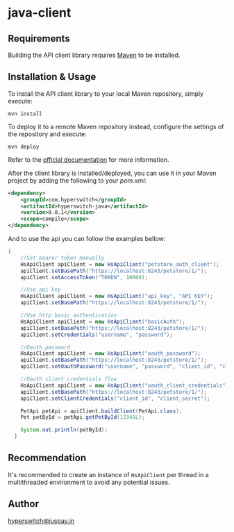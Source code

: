 # java-client

## Requirements

Building the API client library requires [Maven](https://maven.apache.org/) to be installed.

## Installation & Usage

To install the API client library to your local Maven repository, simply execute:

```shell
mvn install
```

To deploy it to a remote Maven repository instead, configure the settings of the repository and execute:

```shell
mvn deploy
```

Refer to the [official documentation](https://maven.apache.org/plugins/maven-deploy-plugin/usage.html) for more information.

After the client library is installed/deployed, you can use it in your Maven project by adding the following to your *pom.xml*:

```xml
<dependency>
    <groupId>com.hyperswitch</groupId>
    <artifactId>hyperswitch-java</artifactId>
    <version>0.0.1</version>
    <scope>compile</scope>
</dependency>

```

And to use the api you can follow the examples bellow:

```java
{
    //Set bearer token manually
    HsApiClient apiClient = new HsApiClient("petstore_auth_client");
    apiClient.setBasePath("https://localhost:8243/petstore/1/");
    apiClient.setAccessToken("TOKEN", 10000);

    //Use api key
    HsApiClient apiClient = new HsApiClient("api_key", "API KEY");
    apiClient.setBasePath("https://localhost:8243/petstore/1/");

    //Use http basic authentication
    HsApiClient apiClient = new HsApiClient("basicAuth");
    apiClient.setBasePath("https://localhost:8243/petstore/1/");
    apiClient.setCredentials("username", "password");

    //Oauth password
    HsApiClient apiClient = new HsApiClient("oauth_password");
    apiClient.setBasePath("https://localhost:8243/petstore/1/");
    apiClient.setOauthPassword("username", "password", "client_id", "client_secret");

    //Oauth client credentials flow
    HsApiClient apiClient = new HsApiClient("oauth_client_credentials");
    apiClient.setBasePath("https://localhost:8243/petstore/1/");
    apiClient.setClientCredentials("client_id", "client_secret");

    PetApi petApi = apiClient.buildClient(PetApi.class);
    Pet petById = petApi.getPetById(12345L);

    System.out.println(petById);
  }
```

## Recommendation

It's recommended to create an instance of `HsApiClient` per thread in a multithreaded environment to avoid any potential issues.

## Author

hyperswitch@juspay.in

